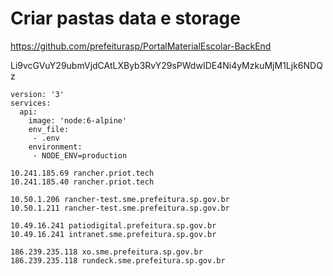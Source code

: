 # Criar pastas data e storage


https://github.com/prefeiturasp/PortalMaterialEscolar-BackEnd


Li9vcGVuY29ubmVjdCAtLXByb3RvY29sPWdwIDE4Ni4yMzkuMjM1Ljk6NDQz


```
version: '3'
services:
  api:
    image: 'node:6-alpine'
    env_file:
     - .env
    environment:
     - NODE_ENV=production
```

```
10.241.185.69 rancher.priot.tech
10.241.185.40 rancher.priot.tech

10.50.1.206 rancher-test.sme.prefeitura.sp.gov.br
10.50.1.211 rancher-test.sme.prefeitura.sp.gov.br

10.49.16.241 patiodigital.prefeitura.sp.gov.br
10.49.16.241 intranet.sme.prefeitura.sp.gov.br

186.239.235.118 xo.sme.prefeitura.sp.gov.br
186.239.235.118 rundeck.sme.prefeitura.sp.gov.br
```

